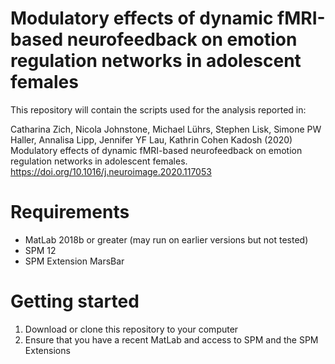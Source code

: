 # Modulatory effects of dynamic fMRI-based neurofeedback on emotion regulation networks in adolescent females
This repository will contain the scripts used for the analysis reported in: 

Catharina Zich, Nicola Johnstone, Michael Lührs, Stephen Lisk, Simone PW Haller, Annalisa Lipp, Jennifer YF Lau, Kathrin Cohen Kadosh (2020) Modulatory effects of dynamic fMRI-based neurofeedback on emotion regulation networks in adolescent females. https://doi.org/10.1016/j.neuroimage.2020.117053

# Requirements
- MatLab 2018b or greater (may run on earlier versions but not tested)
- SPM 12
- SPM Extension MarsBar

# Getting started
1. Download or clone this repository to your computer
2. Ensure that you have a recent MatLab and access to SPM and the SPM Extensions
